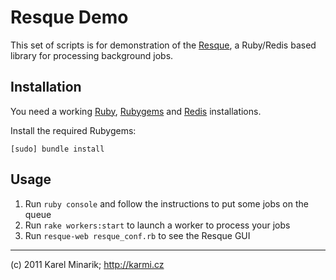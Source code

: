 Resque Demo
===========

This set of scripts is for demonstration of the [Resque](https://github.com/defunkt/resque), a Ruby/Redis based library for processing background jobs.

Installation
------------

You need a working [Ruby](http://www.ruby-lang.org/en/downloads/), [Rubygems](https://rubygems.org/pages/download) and [Redis](http://redis.io/download) installations.

Install the required Rubygems:

    [sudo] bundle install

Usage
-----

1. Run `ruby console` and follow the instructions to put some jobs on the queue
2. Run `rake workers:start` to launch a worker to process your jobs
3. Run `resque-web resque_conf.rb` to see the Resque GUI

-----

(c) 2011 Karel Minarik; http://karmi.cz
